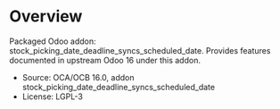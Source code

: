 # Overview

Packaged Odoo addon: stock_picking_date_deadline_syncs_scheduled_date. Provides features documented in upstream Odoo 16 under this addon.

- Source: OCA/OCB 16.0, addon stock_picking_date_deadline_syncs_scheduled_date
- License: LGPL-3
